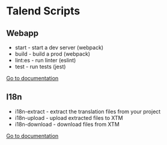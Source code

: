 # Talend Scripts

## Webapp
* start     - start a dev server (webpack)
* build     - build a prod (webpack)
* lint:es   - run linter (eslint)
* test      - run tests (jest)

[Go to documentation](./webapp/README.md)

## I18n
* i18n-extract  - extract the translation files from your project
* i18n-upload   - upload extracted files to XTM
* i18n-download - download files from XTM

[Go to documentation](./i18n/README.md)
